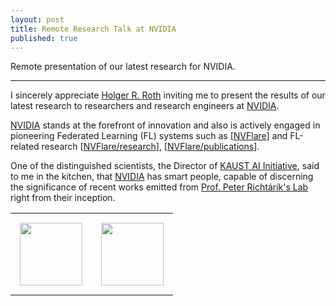 ```yaml
---
layout: post
title: Remote Research Talk at NVIDIA
published: true
---
```


Remote presentation of our latest research for NVIDIA.


---

I sincerely appreciate [Holger R. Roth](https://www.linkedin.com/in/holger-r-roth-b939a79/) inviting me to present the results of our latest research to researchers and research engineers at [NVIDIA](https://www.nvidia.com/).

[NVIDIA](https://www.nvidia.com/) stands at the forefront of innovation and also is actively engaged in pioneering Federated Learning (FL) systems such as [[NVFlare](https://developer.nvidia.com/flare)] and FL-related research [[NVFlare/research](https://github.com/NVIDIA/NVFlare/tree/main/research)], [[NVFlare/publications](https://nvflare.readthedocs.io/en/main/publications_and_talks.html)].

One of the distinguished scientists, the Director of [KAUST AI Initiative](https://cemse.kaust.edu.sa/ai), said to me in the kitchen, that [NVIDIA](https://www.nvidia.com/) has smart people, capable of discerning the significance of recent works emitted from [Prof. Peter Richtárik's Lab](https://richtarik.org/) right from their inception.

<center>
<table style="text-align:center;">
<tr>
<td style="padding:15px;text-align:center;vertical-align:middle;"> <img height="100px" src="https://burlachenkok.github.io/materials/KAUST-logo.svg"/> </td>
<td style="padding:15px;text-align:center;vertical-align:middle;"> <img height="100px" src="https://burlachenkok.github.io/materials/Nvidia_logo.svg"/> </td>
</tr>
</table>
</center>
